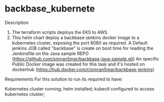 # backbase_kubernete
Description
1. The terraform scripts deploys the EKS to AWS.
2. This helm chart deploy a backbase-jenkins docker image to a kubernetes cluster, exposing the port 8080 as required.
A Default jenkins JOB called "backbase" is create on boot time for reading the Jenkinsfile on the Java sample REPO (https://github.com/simran5mar/backbase-java-sample.git)
An specific Public Docker image was created for this task and it's hosted on dockerhub (https://hub.docker.com/r/simran5mar/backbase-jenkins)

Requirements
For this solution to run its required to have:

Kubernetes cluster running;
helm installed;
kubectl configured to access kubernetes cluster;
